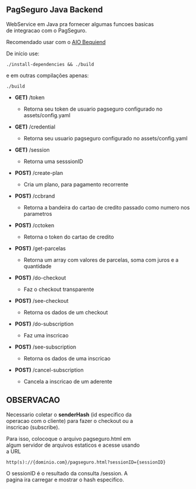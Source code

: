 PagSeguro Java Backend
------------------

WebService em Java pra fornecer algumas funcoes basicas  
de integracao com o PagSeguro.

Recomendado usar com o [AIO Bequiend](https://github.com/venosyd/aio_bequiend_generic)  

De início use:

```
./install-dependencies && ./build
```

e em outras compilações apenas:

```
./build
```

- **GET)** /token
    - Retorna seu token de usuario pagseguro configurado no assets/config.yaml

- **GET)** /credential
    - Retorna seu usuario pagseguro configurado no assets/config.yaml

- **GET)** /session
    - Retorna uma sesssionID

- **POST)** /create-plan
    - Cria um plano, para pagamento recorrente

- **POST)** /ccbrand
    - Retorna a bandeira do cartao de credito passado como numero nos parametros

- **POST)** /cctoken
    - Retorna o token do cartao de credito

- **POST)** /get-parcelas
    - Retorna um array com valores de parcelas, soma com juros e a quantidade

- **POST)** /do-checkout
    - Faz o checkout transparente

- **POST)** /see-checkout
    - Retorna os dados de um checkout

- **POST)** /do-subscription
    - Faz uma inscricao

- **POST)** /see-subscription
    - Retorna os dados de uma inscricao

- **POST)** /cancel-subscription
    - Cancela a inscricao de um aderente

## OBSERVACAO

Necessario coletar o **senderHash** (id especifico da  
operacao com o cliente) para fazer o checkout ou a  
inscricao (subscribe).

Para isso, colocoque o arquivo pagseguro.html em  
algum servidor de arquivos estaticos e acesse usando  
a URL 
```
http(s)://{dominio.com}/pagseguro.html?sessionID={sessionID}
```

O sessionID é o resultado da consulta /session. A  
pagina ira carregar e mostrar o hash especifico.

